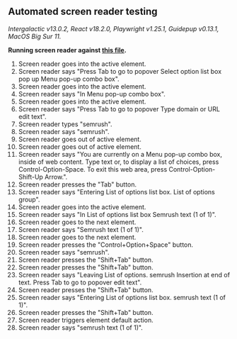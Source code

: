 ## Automated screen reader testing

_Intergalactic v13.0.2, React v18.2.0, Playwright v1.25.1,
Guidepup v0.13.1, MacOS Big Sur 11._

**Running screen reader against [this file](https://github.com/semrush/intergalactic/blob/master/website/docs/components/auto-tips/examples/autosuggest.jsx).**

1. Screen reader goes into the active element.
2. Screen reader says "Press Tab to go to popover Select option list box pop up Menu pop-up combo box".
3. Screen reader goes into the active element.
4. Screen reader says "In Menu pop-up combo box".
5. Screen reader goes into the active element.
6. Screen reader says "Press Tab to go to popover Type domain or URL edit text".
7. Screen reader types "semrush".
8. Screen reader says "semrush".
9. Screen reader goes out of active element.
10. Screen reader goes out of active element.
11. Screen reader says "You are currently on a Menu pop-up combo box, inside of web content. Type text or, to display a list of choices, press Control-Option-Space. To exit this web area, press Control-Option-Shift-Up Arrow.".
12. Screen reader presses the "Tab" button.
13. Screen reader says "Entering List of options list box. List of options group".
14. Screen reader goes into the active element.
15. Screen reader says "In List of options list box Semrush text (1 of 1)".
16. Screen reader goes to the next element.
17. Screen reader says "Semrush text (1 of 1)".
18. Screen reader goes to the next element.
19. Screen reader presses the "Control+Option+Space" button.
20. Screen reader says "semrush".
21. Screen reader presses the "Shift+Tab" button.
22. Screen reader presses the "Shift+Tab" button.
23. Screen reader says "Leaving List of options. semrush Insertion at end of text. Press Tab to go to popover edit text".
24. Screen reader presses the "Shift+Tab" button.
25. Screen reader says "Entering List of options list box. semrush text (1 of 1)".
26. Screen reader presses the "Shift+Tab" button.
27. Screen reader triggers element default action.
28. Screen reader says "semrush text (1 of 1)".
